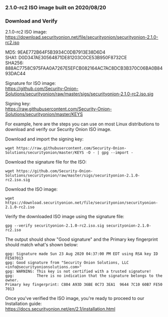 ### 2.1.0-rc2 ISO image built on 2020/08/20

### Download and Verify

2.1.0-rc2 ISO image:  
https://download.securityonion.net/file/securityonion/securityonion-2.1.0-rc2.iso

MD5: 9EAE772B64F5B3934C0DB7913E38D6D4  
SHA1: D0D347AE30564871DE81203C0CE53B950F8732CE  
SHA256: 888AC7758C975FAA0A7267E5EFCB082164AC7AC8DCB3B370C06BA0B8493DAC44  

Signature for ISO image:  
https://github.com/Security-Onion-Solutions/securityonion/raw/master/sigs/securityonion-2.1.0-rc2.iso.sig

Signing key:  
https://raw.githubusercontent.com/Security-Onion-Solutions/securityonion/master/KEYS  

For example, here are the steps you can use on most Linux distributions to download and verify our Security Onion ISO image.

Download and import the signing key:  
```
wget https://raw.githubusercontent.com/Security-Onion-Solutions/securityonion/master/KEYS -O - | gpg --import -  
```

Download the signature file for the ISO:  
```
wget https://github.com/Security-Onion-Solutions/securityonion/raw/master/sigs/securityonion-2.1.0-rc2.iso.sig
```

Download the ISO image:  
```
wget https://download.securityonion.net/file/securityonion/securityonion-2.1.0-rc2.iso
```

Verify the downloaded ISO image using the signature file:  
```
gpg --verify securityonion-2.1.0-rc2.iso.sig securityonion-2.1.0-rc2.iso
```

The output should show "Good signature" and the Primary key fingerprint should match what's shown below:
```
gpg: Signature made Sun 23 Aug 2020 04:37:00 PM EDT using RSA key ID FE507013
gpg: Good signature from "Security Onion Solutions, LLC <info@securityonionsolutions.com>"
gpg: WARNING: This key is not certified with a trusted signature!
gpg:          There is no indication that the signature belongs to the owner.
Primary key fingerprint: C804 A93D 36BE 0C73 3EA1  9644 7C10 60B7 FE50 7013
```

Once you've verified the ISO image, you're ready to proceed to our Installation guide:  
https://docs.securityonion.net/en/2.1/installation.html
